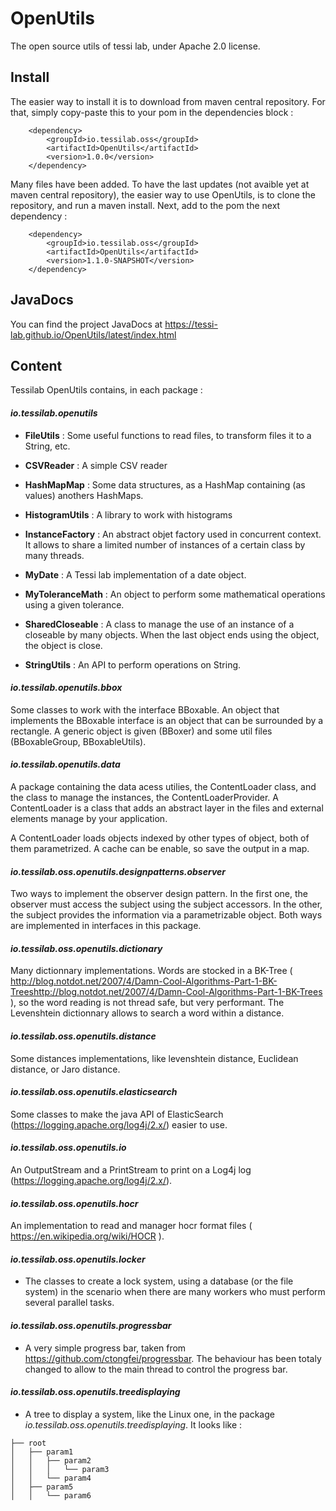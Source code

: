 # OpenUtils
The open source utils of tessi lab, under Apache 2.0 license.

## Install
The easier way to install it is to download from maven central repository. For that, simply copy-paste this to your pom in the dependencies block : 

        <dependency>
            <groupId>io.tessilab.oss</groupId>
            <artifactId>OpenUtils</artifactId>
            <version>1.0.0</version>
        </dependency>
        
Many files have been added. To have the last updates (not avaible yet at maven central repository), the easier way to use OpenUtils, is to clone the repository, and run a maven install. Next, add to the pom the next dependency : 

        <dependency>
            <groupId>io.tessilab.oss</groupId>
            <artifactId>OpenUtils</artifactId>
            <version>1.1.0-SNAPSHOT</version>
        </dependency>
        
## JavaDocs

You can find the project JavaDocs at https://tessi-lab.github.io/OpenUtils/latest/index.html

## Content 

Tessilab OpenUtils contains, in each package : 

#### _io.tessilab.openutils_

* **FileUtils** : Some useful functions to read files, to transform files it to a String, etc. 

* **CSVReader** : A simple CSV reader

* **HashMapMap** : Some data structures, as a HashMap containing (as values) anothers HashMaps.

* **HistogramUtils** : A library to work with histograms

* **InstanceFactory** : An abstract objet factory used in concurrent context. It allows to share a limited number of instances of a certain class by many threads. 

* **MyDate** : A Tessi lab implementation of a date object.

* **MyToleranceMath** : An object to perform some mathematical operations using a given tolerance. 

* **SharedCloseable** : A class to manage the use of an instance of a closeable by many objects. When the last object ends using the object, the object is close. 

* **StringUtils** :  An API to perform operations on String.

#### _io.tessilab.openutils.bbox_

Some classes to work with the interface BBoxable. An object that implements the BBoxable interface is an object that can be surrounded by a rectangle. A generic object is given (BBoxer) and some util files (BBoxableGroup, BBoxableUtils). 

#### _io.tessilab.openutils.data_

A package containing the data acess utilies, the ContentLoader class, and the class to manage the instances, the ContentLoaderProvider. A ContentLoader is a class that adds an abstract layer in the files and external elements manage by your application. 

A ContentLoader loads objects indexed by other types of object, both of them parametrized. A cache can be enable, so save the output in a map. 

#### _io.tessilab.oss.openutils.designpatterns.observer_

Two ways to implement the observer design pattern. In the first one, the observer must access the subject using the subject accessors. In the other, the subject provides the information via a parametrizable object. Both ways are implemented in interfaces in this package.

#### _io.tessilab.oss.openutils.dictionary_

Many dictionnary implementations. Words are stocked in a BK-Tree ( http://blog.notdot.net/2007/4/Damn-Cool-Algorithms-Part-1-BK-Treeshttp://blog.notdot.net/2007/4/Damn-Cool-Algorithms-Part-1-BK-Trees ), so the word reading is not thread safe, but very performant. The Levenshtein dictionnary allows to search a word within a distance.  

#### _io.tessilab.oss.openutils.distance_

Some distances implementations, like levenshtein distance, Euclidean distance, or Jaro distance. 

#### _io.tessilab.oss.openutils.elasticsearch_

Some classes to make the java API of ElasticSearch (https://logging.apache.org/log4j/2.x/) easier to use.

#### _io.tessilab.oss.openutils.io_

An OutputStream and a PrintStream to print on a Log4j log (https://logging.apache.org/log4j/2.x/).

#### _io.tessilab.oss.openutils.hocr_

An implementation to read and manager hocr format files ( https://en.wikipedia.org/wiki/HOCR ).

#### _io.tessilab.oss.openutils.locker_

* The classes to create a lock system, using a database (or the file system) in the scenario when there are many workers who must perform several parallel tasks.

#### _io.tessilab.oss.openutils.progressbar_

* A very simple progress bar, taken from https://github.com/ctongfei/progressbar. The behaviour has been totaly changed to allow to the main thread to control the progress bar. 

#### _io.tessilab.oss.openutils.treedisplaying_

* A tree to display a system, like the Linux one, in the package _io.tessilab.oss.openutils.treedisplaying_.  It looks like  : 

```
├── root 
│   ├── param1 
│   │   ├── param2 
│   │   │   └── param3
│   │   └── param4
│   ├── param5
│   │   └── param6
```

